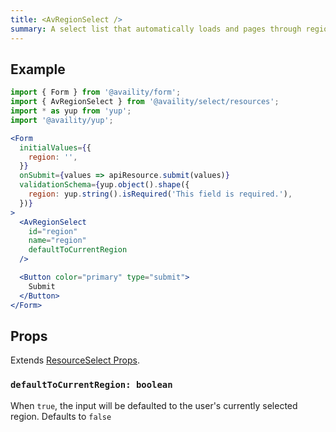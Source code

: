 ```yaml
---
title: <AvRegionSelect />
summary: A select list that automatically loads and pages through regions when the user scrolls down.
---
```


## Example

```jsx live=true viewCode=true
import { Form } from '@availity/form';
import { AvRegionSelect } from '@availity/select/resources';
import * as yup from 'yup';
import '@availity/yup';

<Form
  initialValues={{
    region: '',
  }}
  onSubmit={values => apiResource.submit(values)}
  validationSchema={yup.object().shape({
    region: yup.string().isRequired('This field is required.'),
  })}
>
  <AvRegionSelect
    id="region"
    name="region"
    defaultToCurrentRegion
  />

  <Button color="primary" type="submit">
    Submit
  </Button>
</Form>
```

## Props

Extends [ResourceSelect Props](/form/select/components/resource-select/#props).

### `defaultToCurrentRegion: boolean`

When `true`, the input will be defaulted to the user's currently selected region. Defaults to `false`
